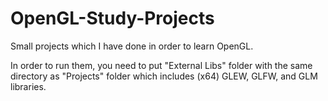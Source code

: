 # OpenGL-Study-Projects
Small projects which I have done in order to learn OpenGL.

In order to run them, you need to put "External Libs" folder with the same directory as "Projects" folder which includes (x64) GLEW, GLFW, and GLM libraries.  
